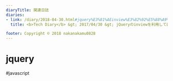 ```yaml
---
diaryTitle: 関連日誌
diaries:
- link: /diary/2018-04-30.html#jquery%E3%81%AEinview%E3%82%92%E5%88%A9%E7%94%A8%E3%81%97%E3%81%A6%E7%94%BB%E9%9D%A2%E3%81%AB%E8%A1%A8%E7%A4%BA%E3%81%95%E3%82%8C%E3%81%9F%E3%82%BF%E3%82%A4%E3%83%9F%E3%83%B3%E3%82%B0%E3%81%A7%E3%82%A4%E3%83%99%E3%83%B3%E3%83%88%E3%82%92%E7%99%BA%E7%94%9F%E3%81%95%E3%81%9B%E3%82%8B
  title: <b>Tech Diary</b> &gt; 2017/04/30 &gt; jQueryのinviewを利用して画面に表示されたタイミングでイベントを発生させる

footer: Copyright © 2018 nakanakamu0828
---
```

# jquery
#javascript
